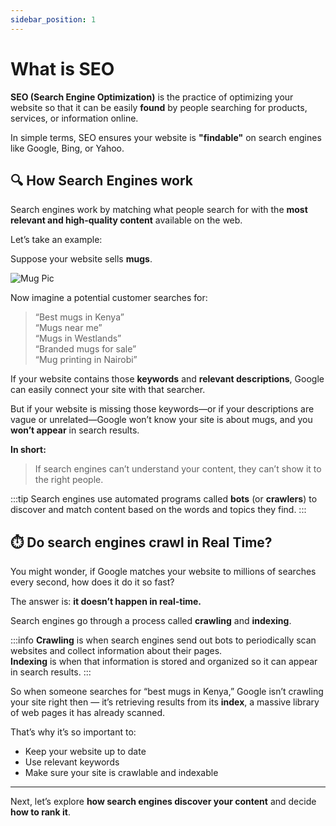 ```yaml
---
sidebar_position: 1
---
```


# What is SEO

**SEO (Search Engine Optimization)** is the practice of optimizing your website so that it can be easily **found** by people searching for products, services, or information online.

In simple terms, SEO ensures your website is **"findable"** on search engines like Google, Bing, or Yahoo.

## 🔍 How Search Engines work

Search engines work by matching what people search for with the **most relevant and high-quality content** available on the web.

Let’s take an example:

Suppose your website sells **mugs**.

![Mug Pic](/img/mug.jpg)

Now imagine a potential customer searches for:

> “Best mugs in Kenya”  
> “Mugs near me”  
> “Mugs in Westlands”  
> “Branded mugs for sale”  
> “Mug printing in Nairobi”

If your website contains those **keywords** and **relevant descriptions**, Google can easily connect your site with that searcher.

But if your website is missing those keywords—or if your descriptions are vague or unrelated—Google won’t know your site is about mugs, and you **won’t appear** in search results.

**In short:**

> If search engines can’t understand your content, they can’t show it to the right people.

:::tip
Search engines use automated programs called **bots** (or **crawlers**) to discover and match content based on the words and topics they find.
:::

## ⏱️ Do search engines crawl in Real Time?

You might wonder, if Google matches your website to millions of searches every second, how does it do it so fast?

The answer is: **it doesn’t happen in real-time.**

Search engines go through a process called **crawling** and **indexing**.

:::info
**Crawling** is when search engines send out bots to periodically scan websites and collect information about their pages.  
**Indexing** is when that information is stored and organized so it can appear in search results.
:::

So when someone searches for “best mugs in Kenya,” Google isn’t crawling your site right then — it’s retrieving results from its **index**, a massive library of web pages it has already scanned.

That’s why it’s so important to:

- Keep your website up to date
- Use relevant keywords
- Make sure your site is crawlable and indexable

---

Next, let’s explore **how search engines discover your content** and decide **how to rank it**.
